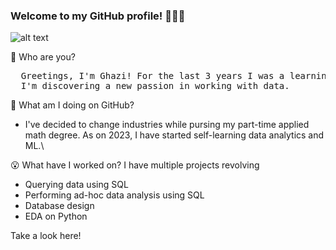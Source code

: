### Welcome to my GitHub profile! 🙋🏽‍♂️
![alt text](https://github.com/ghazi-hishamuddin/ghazi-hishamuddin/assets/142828521/fdc54748-068a-47a7-92d1-afae9ea455ba)

👋 Who are you?
<pre>
  Greetings, I'm Ghazi! For the last 3 years I was a learning designer for schools in the education industry. 
  I'm discovering a new passion in working with data.
</pre>


🤔 What am I doing on GitHub?
+ I've decided to change industries while pursing my part-time applied math degree. As on 2023, I have started self-learning data analytics and ML.\

😮 What have I worked on?
I have multiple projects revolving
+ Querying data using SQL
+ Performing ad-hoc data analysis using SQL
+ Database design
+ EDA on Python

Take a look here! <br />
